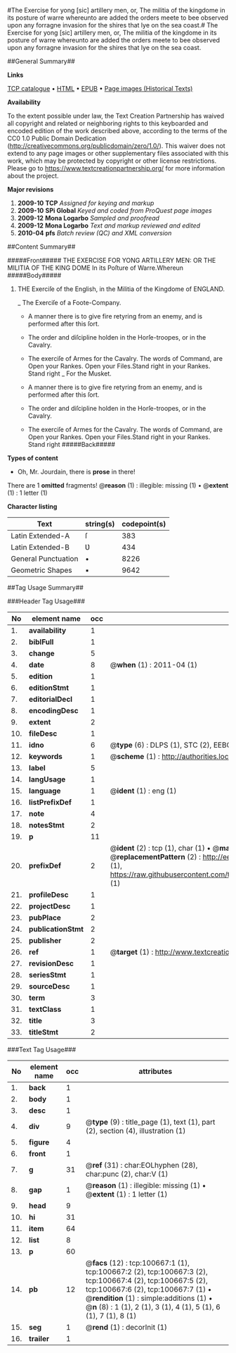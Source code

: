 #The Exercise for yong [sic] artillery men, or, The militia of the kingdome in its posture of warre whereunto are added the orders meete to bee observed upon any forragne invasion for the shires that lye on the sea coast.#
The Exercise for yong [sic] artillery men, or, The militia of the kingdome in its posture of warre whereunto are added the orders meete to bee observed upon any forragne invasion for the shires that lye on the sea coast.

##General Summary##

**Links**

[TCP catalogue](http://www.ota.ox.ac.uk/tcp/)  • 
[HTML](http://tei.it.ox.ac.uk/tcp/Texts-HTML/free/A39/A39053.html)  • 
[EPUB](http://tei.it.ox.ac.uk/tcp/Texts-EPUB/free/A39/A39053.epub) • 
[Page images (Historical Texts)](https://historicaltexts.jisc.ac.uk/eebo-13591077e)

**Availability**

To the extent possible under law, the Text Creation Partnership has waived all copyright and related or neighboring rights to this keyboarded and encoded edition of the work described above, according to the terms of the CC0 1.0 Public Domain Dedication (http://creativecommons.org/publicdomain/zero/1.0/). This waiver does not extend to any page images or other supplementary files associated with this work, which may be protected by copyright or other license restrictions. Please go to https://www.textcreationpartnership.org/ for more information about the project.

**Major revisions**

1. __2009-10__ __TCP__ *Assigned for keying and markup*
1. __2009-10__ __SPi Global__ *Keyed and coded from ProQuest page images*
1. __2009-12__ __Mona Logarbo__ *Sampled and proofread*
1. __2009-12__ __Mona Logarbo__ *Text and markup reviewed and edited*
1. __2010-04__ __pfs__ *Batch review (QC) and XML conversion*

##Content Summary##

#####Front#####
THE EXERCISE FOR YONG ARTILLERY MEN: OR THE MILITIA OF THE KING DOME In its Poſture of Warre.Whereun
#####Body#####

1. THE Exerciſe of the English, in the Militia of the Kingdome of ENGLAND.

    _ The Exerciſe of a Foote-Company.

      * A manner there is to give fire retyring from an enemy, and is performed after this ſort.

      * The order and diſcipline holden in the Horſe-troopes, or in the Cavalry.

      * The exerciſe of Armes for the Cavalry.
The words of Command, are
Open your Rankes. Open your Files.Stand right in your Rankes. Stand right 
    _ For the Musket.

      * A manner there is to give fire retyring from an enemy, and is performed after this ſort.

      * The order and diſcipline holden in the Horſe-troopes, or in the Cavalry.

      * The exerciſe of Armes for the Cavalry.
The words of Command, are
Open your Rankes. Open your Files.Stand right in your Rankes. Stand right 
#####Back#####

**Types of content**

  * Oh, Mr. Jourdain, there is **prose** in there!

There are 1 **omitted** fragments! 
 @__reason__ (1) : illegible: missing (1)  •  @__extent__ (1) : 1 letter (1)

**Character listing**


|Text|string(s)|codepoint(s)|
|---|---|---|
|Latin Extended-A|ſ|383|
|Latin Extended-B|Ʋ|434|
|General Punctuation|•|8226|
|Geometric Shapes|▪|9642|

##Tag Usage Summary##

###Header Tag Usage###

|No|element name|occ|attributes|
|---|---|---|---|
|1.|__availability__|1||
|2.|__biblFull__|1||
|3.|__change__|5||
|4.|__date__|8| @__when__ (1) : 2011-04 (1)|
|5.|__edition__|1||
|6.|__editionStmt__|1||
|7.|__editorialDecl__|1||
|8.|__encodingDesc__|1||
|9.|__extent__|2||
|10.|__fileDesc__|1||
|11.|__idno__|6| @__type__ (6) : DLPS (1), STC (2), EEBO-CITATION (1), OCLC (1), VID (1)|
|12.|__keywords__|1| @__scheme__ (1) : http://authorities.loc.gov/ (1)|
|13.|__label__|5||
|14.|__langUsage__|1||
|15.|__language__|1| @__ident__ (1) : eng (1)|
|16.|__listPrefixDef__|1||
|17.|__note__|4||
|18.|__notesStmt__|2||
|19.|__p__|11||
|20.|__prefixDef__|2| @__ident__ (2) : tcp (1), char (1)  •  @__matchPattern__ (2) : ([0-9\-]+):([0-9IVX]+) (1), (.+) (1)  •  @__replacementPattern__ (2) : http://eebo.chadwyck.com/downloadtiff?vid=$1&page=$2 (1), https://raw.githubusercontent.com/textcreationpartnership/Texts/master/tcpchars.xml#$1 (1)|
|21.|__profileDesc__|1||
|22.|__projectDesc__|1||
|23.|__pubPlace__|2||
|24.|__publicationStmt__|2||
|25.|__publisher__|2||
|26.|__ref__|1| @__target__ (1) : http://www.textcreationpartnership.org/docs/. (1)|
|27.|__revisionDesc__|1||
|28.|__seriesStmt__|1||
|29.|__sourceDesc__|1||
|30.|__term__|3||
|31.|__textClass__|1||
|32.|__title__|3||
|33.|__titleStmt__|2||


###Text Tag Usage###

|No|element name|occ|attributes|
|---|---|---|---|
|1.|__back__|1||
|2.|__body__|1||
|3.|__desc__|1||
|4.|__div__|9| @__type__ (9) : title_page (1), text (1), part (2), section (4), illustration (1)|
|5.|__figure__|4||
|6.|__front__|1||
|7.|__g__|31| @__ref__ (31) : char:EOLhyphen (28), char:punc (2), char:V (1)|
|8.|__gap__|1| @__reason__ (1) : illegible: missing (1)  •  @__extent__ (1) : 1 letter (1)|
|9.|__head__|9||
|10.|__hi__|31||
|11.|__item__|64||
|12.|__list__|8||
|13.|__p__|60||
|14.|__pb__|12| @__facs__ (12) : tcp:100667:1 (1), tcp:100667:2 (2), tcp:100667:3 (2), tcp:100667:4 (2), tcp:100667:5 (2), tcp:100667:6 (2), tcp:100667:7 (1)  •  @__rendition__ (1) : simple:additions (1)  •  @__n__ (8) : 1 (1), 2 (1), 3 (1), 4 (1), 5 (1), 6 (1), 7 (1), 8 (1)|
|15.|__seg__|1| @__rend__ (1) : decorInit (1)|
|16.|__trailer__|1||
